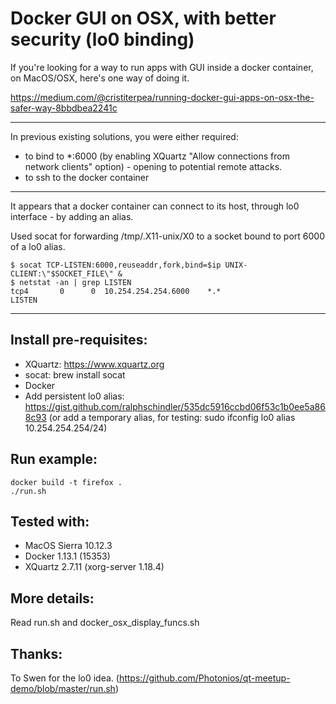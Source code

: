 # Docker GUI on OSX, with better security (lo0 binding)
If you're looking for a way to run apps with GUI inside a docker container, on MacOS/OSX, here's one way of doing it.

https://medium.com/@cristiterpea/running-docker-gui-apps-on-osx-the-safer-way-8bbdbea2241c

---

In previous existing solutions, you were either required:
 - to bind to *:6000 (by enabling XQuartz "Allow connections from network clients" option) - opening to potential remote attacks.
 - to ssh to the docker container

---

It appears that a docker container can connect to its host, through lo0 interface - by adding an alias.

Used socat for forwarding /tmp/.X11-unix/X0 to a socket bound to port 6000 of a lo0 alias.
```
$ socat TCP-LISTEN:6000,reuseaddr,fork,bind=$ip UNIX-CLIENT:\"$SOCKET_FILE\" &
$ netstat -an | grep LISTEN
tcp4       0      0  10.254.254.254.6000    *.*                    LISTEN
```

---

## Install pre-requisites:
- XQuartz: https://www.xquartz.org
- socat: brew install socat
- Docker
- Add persistent lo0 alias: https://gist.github.com/ralphschindler/535dc5916ccbd06f53c1b0ee5a868c93 (or add a temporary alias, for testing: sudo ifconfig lo0 alias 10.254.254.254/24)


## Run example:
```
docker build -t firefox .
./run.sh
```


## Tested with:
- MacOS Sierra 10.12.3
- Docker 1.13.1 (15353)
- XQuartz 2.7.11 (xorg-server 1.18.4)


## More details:
Read run.sh and docker_osx_display_funcs.sh


## Thanks:
To Swen for the lo0 idea. (https://github.com/Photonios/qt-meetup-demo/blob/master/run.sh)
